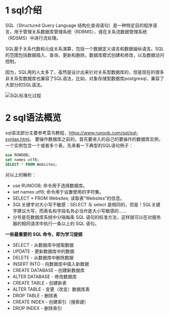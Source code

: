 # 1 sql介绍
 SQL（Structured Query Language 结构化查询语句）是一种特定目的程序语言，用于管理关系数据库管理系统（RDBMS），或在关系流数据管理系统（RDSMS）中进行流处理。

 SQL基于关系代数和元组关系演算，包括一个数据定义语言和数据操纵语言。SQL的范围包括数据插入、查询、更新和删除，数据库模式创建和修改，以及数据访问控制。

 因为，SQL用的人太多了，虽然是设计出来针对关系型数据库的，但是现在的很多非关系型数据库也兼容了SQL语法，比如，对象存储型数据库postgresql，兼容了大部分的SQL语法。
 
 ![SQL标准化过程](./resources/SQL标准化过程.png)

# 2 sql语法概览
 sql语法部分主要参考菜鸟教程，<https://www.runoob.com/sql/sql-syntax.html>。
 要操作数据库之前的，首先要进入的自己的要操作的数据库实例，一个实例包含一个或者多个表，先来看一下典型的SQL语句例子：
 ```sql
use RUNOOB;
set names utf8;
SELECT * FROM Websites;
 ```
对以上的解析：
* use RUNOOB; 命令用于选择数据库。
* set names utf8; 命令用于设置使用的字符集。
* SELECT * FROM Websites; 读取表“Websites”的信息。
* SQL关键字对大小写不敏感：SELECT 与 select 是相同的，但是！SQL关键字建议大写，而表名和字段名务必当作是大小写敏感的……
* 分号是在数据库系统中分隔每条 SQL 语句的标准方法，这样就可以在对服务器的相同请求中执行一条以上的 SQL 语句。

**一些最重要的 SQL 命令，即为学习提纲**
* SELECT - 从数据库中提取数据
* UPDATE - 更新数据库中的数据
* DELETE - 从数据库中删除数据
* INSERT INTO - 向数据库中插入新数据
* CREATE DATABASE - 创建新数据库
* ALTER DATABASE - 修改数据库
* CREATE TABLE - 创建新表
* ALTER TABLE - 变更（改变）数据库表
* DROP TABLE - 删除表
* CREATE INDEX - 创建索引（搜索键）
* DROP INDEX - 删除索引
